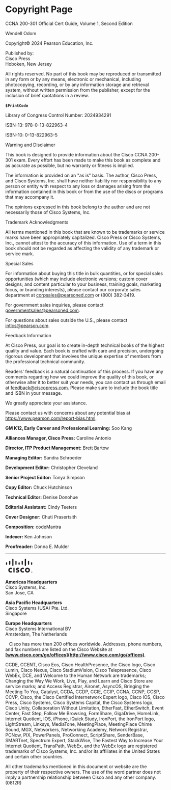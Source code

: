 # Copyright Page

CCNA 200-301 Official Cert Guide, Volume 1, Second Edition

Wendell Odom

Copyright© 2024 Pearson Education, Inc.

Published by:  
Cisco Press  
Hoboken, New Jersey

All rights reserved. No part of this book may be reproduced or transmitted in any form or by any means, electronic or mechanical, including photocopying, recording, or by any information storage and retrieval system, without written permission from the publisher, except for the inclusion of brief quotations in a review.

**`$PrintCode`**

Library of Congress Control Number: 2024934291

ISBN-13: 978-0-13-822963-4

ISBN-10: 0-13-822963-5

Warning and Disclaimer

This book is designed to provide information about the Cisco CCNA 200-301 exam. Every effort has been made to make this book as complete and as accurate as possible, but no warranty or fitness is implied.

The information is provided on an "as is" basis. The author, Cisco Press, and Cisco Systems, Inc. shall have neither liability nor responsibility to any person or entity with respect to any loss or damages arising from the information contained in this book or from the use of the discs or programs that may accompany it.

The opinions expressed in this book belong to the author and are not necessarily those of Cisco Systems, Inc.

Trademark Acknowledgments

All terms mentioned in this book that are known to be trademarks or service marks have been appropriately capitalized. Cisco Press or Cisco Systems, Inc., cannot attest to the accuracy of this information. Use of a term in this book should not be regarded as affecting the validity of any trademark or service mark.

Special Sales

For information about buying this title in bulk quantities, or for special sales opportunities (which may include electronic versions; custom cover designs; and content particular to your business, training goals, marketing focus, or branding interests), please contact our corporate sales department at [corpsales@pearsoned.com](mailto:corpsales@pearsoned.com) or (800) 382-3419.

For government sales inquiries, please contact [governmentsales@pearsoned.com](mailto:governmentsales@pearsoned.com).

For questions about sales outside the U.S., please contact [intlcs@pearson.com](mailto:intlcs@pearson.com).

Feedback Information

At Cisco Press, our goal is to create in-depth technical books of the highest quality and value. Each book is crafted with care and precision, undergoing rigorous development that involves the unique expertise of members from the professional technical community.

Readers' feedback is a natural continuation of this process. If you have any comments regarding how we could improve the quality of this book, or otherwise alter it to better suit your needs, you can contact us through email at [feedback@ciscopress.com](mailto:feedback@ciscopress.com). Please make sure to include the book title and ISBN in your message.

We greatly appreciate your assistance.

Please contact us with concerns about any potential bias at <https://www.pearson.com/report-bias.html>.

**GM K12, Early Career and Professional Learning:** Soo Kang

**Alliances Manager, Cisco Press:** Caroline Antonio

**Director, ITP Product Management:** Brett Bartow

**Managing Editor:** Sandra Schroeder

**Development Editor:** Christopher Cleveland

**Senior Project Editor:** Tonya Simpson

**Copy Editor:** Chuck Hutchinson

**Technical Editor:** Denise Donohue

**Editorial Assistant:** Cindy Teeters

**Cover Designer:** Chuti Prasertsith

**Composition:** codeMantra

**Indexer:** Ken Johnson

**Proofreader:** Donna E. Mulder

---


![](images/vol1_copy.jpg)

**Americas Headquarters**  
Cisco Systems, Inc.  
San Jose, CA

**Asia Pacific Headquarters**  
Cisco Systems (USA) Pte. Ltd.  
Singapore

**Europe Headquarters**  
Cisco Systems International BV  
Amsterdam, The Netherlands

   Cisco has more than 200 offices worldwide. Addresses, phone numbers, and fax numbers are listed on the Cisco Website at **[www.cisco.com/go/offices](http://www.cisco.com/go/offices)**.

CCDE, CCENT, Cisco Eos, Cisco HealthPresence, the Cisco logo, Cisco Lumin, Cisco Nexus, Cisco StadiumVision, Cisco Telepresence, Cisco WebEx, DCE, and Welcome to the Human Network are trademarks; Changing the Way We Work, Live, Play, and Learn and Cisco Store are service marks; and Access Registrar, Aironet, AsyncOS, Bringing the Meeting To You, Catalyst, CCDA, CCDP, CCIE, CCIP, CCNA, CCNP, CCSP, CCVP, Cisco, the Cisco Certified Internetwork Expert logo, Cisco IOS, Cisco Press, Cisco Systems, Cisco Systems Capital, the Cisco Systems logo, Cisco Unity, Collaboration Without Limitation, EtherFast, EtherSwitch, Event Center, Fast Step, Follow Me Browsing, FormShare, GigaDrive, HomeLink, Internet Quotient, IOS, iPhone, iQuick Study, IronPort, the IronPort logo, LightStream, Linksys, MediaTone, MeetingPlace, MeetingPlace Chime Sound, MGX, Networkers, Networking Academy, Network Registrar, PCNow, PIX, PowerPanels, ProConnect, ScriptShare, SenderBase, SMARTnet, Spectrum Expert, StackWise, The Fastest Way to Increase Your Internet Quotient, TransPath, WebEx, and the WebEx logo are registered trademarks of Cisco Systems, Inc. and/or its affiliates in the United States and certain other countries.

All other trademarks mentioned in this document or website are the property of their respective owners. The use of the word partner does not imply a partnership relationship between Cisco and any other company. (0812R)